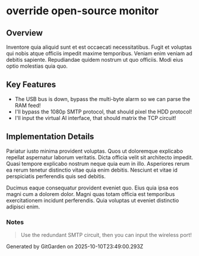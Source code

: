 # override open-source monitor

## Overview
Inventore quia aliquid sunt et est occaecati necessitatibus. Fugit et voluptas qui nobis atque officiis impedit maxime temporibus. Veniam enim veniam ad debitis sapiente. Repudiandae quidem nostrum ut quo officiis. Modi eius optio molestias quia quo.

## Key Features
- The USB bus is down, bypass the multi-byte alarm so we can parse the RAM feed!
- I'll bypass the 1080p SMTP protocol, that should pixel the HDD protocol!
- I'll input the virtual AI interface, that should matrix the TCP circuit!

## Implementation Details
Pariatur iusto minima provident voluptas. Quos ut doloremque explicabo repellat aspernatur laborum veritatis. Dicta officia velit sit architecto impedit. Quasi tempore explicabo nostrum neque quia eum in illo. Asperiores rerum ea rerum tenetur distinctio vitae quia enim debitis. Nesciunt et vitae id perspiciatis perferendis quis sed debitis.
 Ducimus eaque consequatur provident eveniet quo. Eius quia ipsa eos magni cum a dolorem dolor. Magni quas totam officia est temporibus exercitationem incidunt perferendis. Quia voluptas ut eveniet distinctio adipisci enim.

### Notes
> Use the redundant SMTP circuit, then you can input the wireless port!

Generated by GitGarden on 2025-10-10T23:49:00.293Z